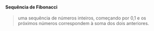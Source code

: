 #### Sequência de Fibonacci

> uma sequência de números inteiros, começando por 0,1 e os próximos números correspondem à soma dos dois anteriores.